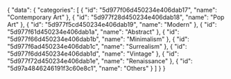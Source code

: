 {
  "data": {
    "categories": [
      {
        "id": "5d977f06d450234e406dab17",
        "name": "Contemporary Art"
      },
      {
        "id": "5d977f28d450234e406dab18",
        "name": "Pop Art"
      },
      {
        "id": "5d977f5cd450234e406dab19",
        "name": "Modern"
      },
      {
        "id": "5d977f61d450234e406dab1a",
        "name": "Abstract"
      },
      {
        "id": "5d977f66d450234e406dab1b",
        "name": "Minimalism"
      },
      {
        "id": "5d977f6ad450234e406dab1c",
        "name": "Surrealism"
      },
      {
        "id": "5d977f6dd450234e406dab1d",
        "name": "Vintage"
      },
      {
        "id": "5d977f72d450234e406dab1e",
        "name": "Renaissance"
      },
      {
        "id": "5d97a4846246191f3c60e8c1",
        "name": "Others"
      }
    ]
  }
}